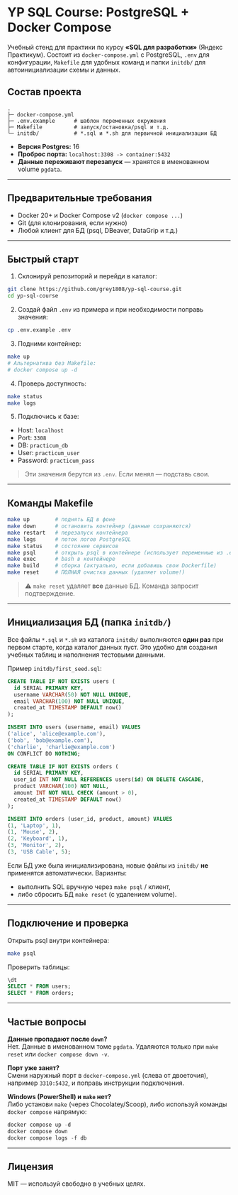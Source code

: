 # YP SQL Course: PostgreSQL + Docker Compose

Учебный стенд для практики по курсу **«SQL для разработки»** (Яндекс Практикум).
Состоит из `docker-compose.yml` с PostgreSQL, `.env` для конфигурации, `Makefile` для удобных команд и папки `initdb/` для автоинициализации схемы и данных.

## Состав проекта

```
.
├─ docker-compose.yml
├─ .env.example      # шаблон переменных окружения
├─ Makefile          # запуск/остановка/psql и т.д.
└─ initdb/           # *.sql и *.sh для первичной инициализации БД
```

- **Версия Postgres:** 16  
- **Проброс порта:** `localhost:3308 -> container:5432`  
- **Данные переживают перезапуск** — хранятся в именованном volume `pgdata`.

---

## Предварительные требования

- Docker 20+ и Docker Compose v2 (`docker compose ...`)
- Git (для клонирования, если нужно)
- Любой клиент для БД (psql, DBeaver, DataGrip и т.д.)

---

## Быстрый старт

1) Склонируй репозиторий и перейди в каталог:
```bash
git clone https://github.com/grey1808/yp-sql-course.git
cd yp-sql-course
```

2) Создай файл `.env` из примера и при необходимости поправь значения:
```bash
cp .env.example .env
```

3) Подними контейнер:
```bash
make up
# Альтернатива без Makefile:
# docker compose up -d
```

4) Проверь доступность:
```bash
make status
make logs
```

5) Подключись к базе:
- Host: `localhost`
- Port: `3308`
- DB: `practicum_db`
- User: `practicum_user`
- Password: `practicum_pass`

> Эти значения берутся из `.env`. Если менял — подставь свои.

---

## Команды Makefile

```bash
make up        # поднять БД в фоне
make down      # остановить контейнер (данные сохраняются)
make restart   # перезапуск контейнера
make logs      # поток логов PostgreSQL
make status    # состояние сервисов
make psql      # открыть psql в контейнере (использует переменные из .env)
make exec      # bash в контейнере
make build     # сборка (актуально, если добавишь свои Dockerfile)
make reset     # ПОЛНАЯ очистка данных (удаляет volume!)
```

> ⚠️ `make reset` удаляет **все** данные БД. Команда запросит подтверждение.

---

## Инициализация БД (папка `initdb/`)

Все файлы `*.sql` и `*.sh` из каталога `initdb/` выполняются **один раз** при первом старте,
когда каталог данных пуст. Это удобно для создания учебных таблиц и наполнения тестовыми данными.

Пример `initdb/first_seed.sql`:
```sql
CREATE TABLE IF NOT EXISTS users (
  id SERIAL PRIMARY KEY,
  username VARCHAR(50) NOT NULL UNIQUE,
  email VARCHAR(100) NOT NULL UNIQUE,
  created_at TIMESTAMP DEFAULT now()
);

INSERT INTO users (username, email) VALUES
('alice', 'alice@example.com'),
('bob', 'bob@example.com'),
('charlie', 'charlie@example.com')
ON CONFLICT DO NOTHING;

CREATE TABLE IF NOT EXISTS orders (
  id SERIAL PRIMARY KEY,
  user_id INT NOT NULL REFERENCES users(id) ON DELETE CASCADE,
  product VARCHAR(100) NOT NULL,
  amount INT NOT NULL CHECK (amount > 0),
  created_at TIMESTAMP DEFAULT now()
);

INSERT INTO orders (user_id, product, amount) VALUES
(1, 'Laptop', 1),
(1, 'Mouse', 2),
(2, 'Keyboard', 1),
(3, 'Monitor', 2),
(3, 'USB Cable', 5);
```

Если БД уже была инициализирована, новые файлы из `initdb/` **не** применятся автоматически.
Варианты:
- выполнить SQL вручную через `make psql` / клиент,
- либо сбросить БД `make reset` (с удалением volume).

---

## Подключение и проверка

Открыть psql внутри контейнера:
```bash
make psql
```
Проверить таблицы:
```sql
\dt
SELECT * FROM users;
SELECT * FROM orders;
```

---

## Частые вопросы

**Данные пропадают после `down`?**  
Нет. Данные в именованном томе `pgdata`. Удаляются только при `make reset` или `docker compose down -v`.

**Порт уже занят?**  
Смени наружный порт в `docker-compose.yml` (слева от двоеточия), например `3310:5432`, и поправь инструкции подключения.

**Windows (PowerShell) и `make` нет?**  
Либо установи `make` (через Chocolatey/Scoop), либо используй команды `docker compose` напрямую:
```powershell
docker compose up -d
docker compose down
docker compose logs -f db
```

---

## Лицензия

MIT — используй свободно в учебных целях.
